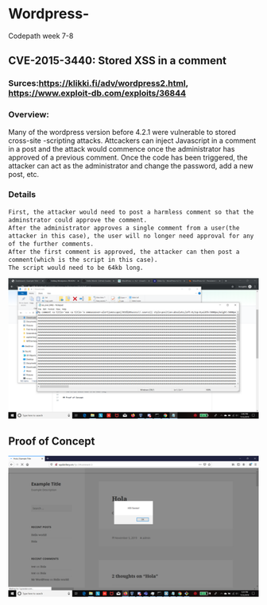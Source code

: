 # Wordpress-
Codepath week 7-8
## CVE-2015-3440: Stored XSS in a comment
### Surces:https://klikki.fi/adv/wordpress2.html, https://www.exploit-db.com/exploits/36844

### Overview:
  Many of the wordpress version before 4.2.1 were vulnerable to stored cross-site -scripting attacks. Attcackers can inject Javascript in a comment in a post and the attack would commence once the administrator has approved of a previous comment.
  Once the code has been triggered, the attacker can act as the administrator and change the password, add a new post, etc.
  
### Details
  
    First, the attacker would need to post a harmless comment so that the adminstrator could approve the comment.
    After the administrator approves a single comment from a user(the attacker in this case), the user will no longer need approval for any of the further comments.
    After the first comment is approved, the attacker can then post a comment(which is the script in this case).
    The script would need to be 64kb long.
 ![Script used for attack](images/Screenshot70.png)
    
 ## Proof of Concept
 ![Attack succes](images/Screenshot69.png)
